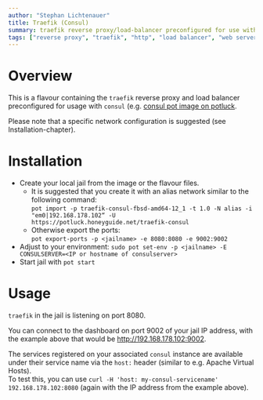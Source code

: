 ```yaml
---
author: "Stephan Lichtenauer"
title: Traefik (Consul)
summary: traefik reverse proxy/load-balancer preconfigured for use with consul.
tags: ["reverse proxy", "traefik", "http", "load balancer", "web server", "consul"]
---
```


# Overview

This is a flavour containing the ```traefik``` reverse proxy and load balancer preconfigured for usage with ```consul``` (e.g. [consul pot image on potluck](https://potluck.honeyguide.net/blog/consul/).

Please note that a specific network configuration is suggested (see Installation-chapter).

# Installation

* Create your local jail from the image or the flavour files.    
  * It is suggested that you create it with an alias network similar to the following command:    
```pot import -p traefik-consul-fbsd-amd64-12_1 -t 1.0 -N alias -i "em0|192.168.178.102“ -U https://potluck.honeyguide.net/traefik-consul```
  * Otherwise export the ports:    
  ```pot export-ports -p <jailname> -e 8080:8080 -e 9002:9002```
* Adjust to your environment: ```sudo pot set-env -p <jailname> -E CONSULSERVER=<IP or hostname of consulserver>```
* Start jail with ```pot start```

# Usage

```traefik``` in the jail is listening on port 8080.

You can connect to the dashboard on port 9002 of your jail IP address, with the example above that would be http://192.168.178.102:9002.

The services registered on your associated ```consul``` instance are available under their service name via the ```host:``` header (similar to e.g. Apache Virtual Hosts).    
To test this, you can use ```curl -H 'host: my-consul-servicename' 192.168.178.102:8080``` (again with the IP address from the example above).
